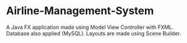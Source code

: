 # Airline-Management-System
A Java FX application made using Model View Controller with FXML. Database also applied (MySQL). Layouts are made using Scene Builder.
